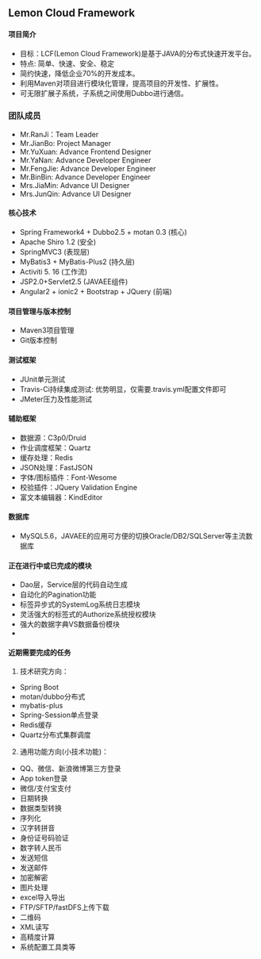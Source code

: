 Lemon Cloud Framework
---------------------------------------

#### 项目简介
* 目标：LCF(Lemon Cloud Framework)是基于JAVA的分布式快速开发平台。
* 特点: 简单、快速、安全、稳定
* 简约快速，降低企业70%的开发成本。
* 利用Maven对项目进行模块化管理，提高项目的开发性、扩展性。
* 可无限扩展子系统，子系统之间使用Dubbo进行通信。

### 团队成员
* Mr.RanJi：Team Leader
* Mr.JianBo: Project Manager
* Mr.YuXuan: Advance Frontend Designer
* Mr.YaNan:  Advance Developer Engineer
* Mr.FengJie:  Advance Developer Engineer
* Mr.BinBin: Advance Developer Engineer
* Mrs.JiaMin: Advance UI Designer
* Mrs.JunQin: Advance UI Designer

#### 核心技术
* Spring Framework4 + Dubbo2.5 + motan 0.3 (核心)
* Apache Shiro 1.2 (安全)
* SpringMVC3 (表现层)
* MyBatis3 + MyBatis-Plus2 (持久层)
* Activiti 5. 16 (工作流)
* JSP2.0+Servlet2.5 (JAVAEE组件)
* Angular2 + ionic2 + Bootstrap + JQuery (前端)

#### 项目管理与版本控制
* Maven3项目管理
* Git版本控制

#### 测试框架
* JUnit单元测试
* Travis-Ci持续集成测试: 优势明显，仅需要.travis.yml配置文件即可
* JMeter压力及性能测试

#### 辅助框架
* 数据源：C3p0/Druid
* 作业调度框架：Quartz
* 缓存处理：Redis
* JSON处理：FastJSON
* 字体/图标插件：Font-Wesome
* 校验插件：JQuery Validation Engine
* 富文本编辑器：KindEditor

#### 数据库
* MySQL5.6，JAVAEE的应用可方便的切换Oracle/DB2/SQLServer等主流数据库

#### 正在进行中或已完成的模块
* Dao层，Service层的代码自动生成
* 自动化的Pagination功能
* 标签异步式的SystemLog系统日志模块
* 灵活强大的标签式的Authorize系统授权模块
* 强大的数据字典VS数据备份模块
* 

#### 近期需要完成的任务
 1. 技术研究方向：
 * Spring Boot
 * motan/dubbo分布式
 * mybatis-plus
 * Spring-Session单点登录
 * Redis缓存
 * Quartz分布式集群调度
 2. 通用功能方向(小技术功能)：
 * QQ、微信、新浪微博第三方登录
 * App token登录
 * 微信/支付宝支付
 * 日期转换
 * 数据类型转换
 * 序列化
 * 汉字转拼音
 * 身份证号码验证
 * 数字转人民币
 * 发送短信
 * 发送邮件
 * 加密解密
 * 图片处理
 * excel导入导出
 * FTP/SFTP/fastDFS上传下载
 * 二维码
 * XML读写
 * 高精度计算
 * 系统配置工具类等